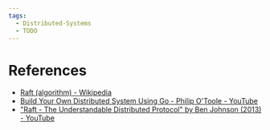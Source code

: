 ```yaml
---
tags:
  - Distributed-Systems
  - TODO
---
```


# References

- [Raft (algorithm) - Wikipedia](https://en.wikipedia.org/wiki/Raft_(algorithm))
- [Build Your Own Distributed System Using Go - Philip O'Toole - YouTube](https://www.youtube.com/watch?v=8XbxQ1Epi5w&t=1996s)
- ["Raft - The Understandable Distributed Protocol" by Ben Johnson (2013) - YouTube](https://youtu.be/ro2fU8_mr2w?si=zok1GhvKu1kB_zfA)
